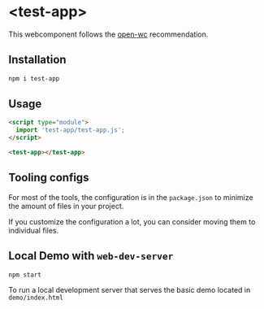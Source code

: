 # \<test-app>

This webcomponent follows the [open-wc](https://github.com/open-wc/open-wc) recommendation.

## Installation

```bash
npm i test-app
```

## Usage

```html
<script type="module">
  import 'test-app/test-app.js';
</script>

<test-app></test-app>
```



## Tooling configs

For most of the tools, the configuration is in the `package.json` to minimize the amount of files in your project.

If you customize the configuration a lot, you can consider moving them to individual files.

## Local Demo with `web-dev-server`

```bash
npm start
```

To run a local development server that serves the basic demo located in `demo/index.html`
